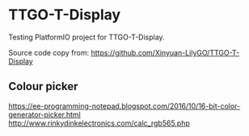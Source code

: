 # TTGO-T-Display

Testing PlatformIO project for TTGO-T-Display.

Source code copy from: https://github.com/Xinyuan-LilyGO/TTGO-T-Display

## Colour picker
https://ee-programming-notepad.blogspot.com/2016/10/16-bit-color-generator-picker.html
http://www.rinkydinkelectronics.com/calc_rgb565.php

